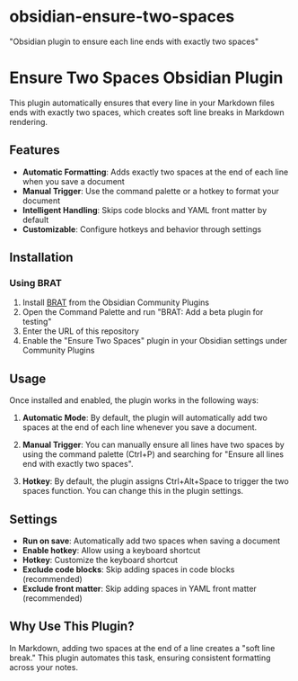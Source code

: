 # obsidian-ensure-two-spaces
"Obsidian plugin to ensure each line ends with exactly two spaces"

# Ensure Two Spaces Obsidian Plugin

This plugin automatically ensures that every line in your Markdown files ends with exactly two spaces, which creates soft line breaks in Markdown rendering.

## Features

- **Automatic Formatting**: Adds exactly two spaces at the end of each line when you save a document
- **Manual Trigger**: Use the command palette or a hotkey to format your document
- **Intelligent Handling**: Skips code blocks and YAML front matter by default
- **Customizable**: Configure hotkeys and behavior through settings

## Installation

### Using BRAT

1. Install [BRAT](https://github.com/TfTHacker/obsidian42-brat) from the Obsidian Community Plugins
2. Open the Command Palette and run "BRAT: Add a beta plugin for testing"
3. Enter the URL of this repository
4. Enable the "Ensure Two Spaces" plugin in your Obsidian settings under Community Plugins

## Usage

Once installed and enabled, the plugin works in the following ways:

1. **Automatic Mode**: By default, the plugin will automatically add two spaces at the end of each line whenever you save a document.

2. **Manual Trigger**: You can manually ensure all lines have two spaces by using the command palette (Ctrl+P) and searching for "Ensure all lines end with exactly two spaces".

3. **Hotkey**: By default, the plugin assigns Ctrl+Alt+Space to trigger the two spaces function. You can change this in the plugin settings.

## Settings

- **Run on save**: Automatically add two spaces when saving a document
- **Enable hotkey**: Allow using a keyboard shortcut
- **Hotkey**: Customize the keyboard shortcut
- **Exclude code blocks**: Skip adding spaces in code blocks (recommended)
- **Exclude front matter**: Skip adding spaces in YAML front matter (recommended)

## Why Use This Plugin?

In Markdown, adding two spaces at the end of a line creates a "soft line break." This plugin automates this task, ensuring consistent formatting across your notes.
